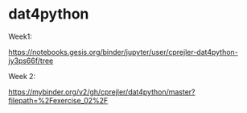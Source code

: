 # dat4python



Week1:

https://notebooks.gesis.org/binder/jupyter/user/cprejler-dat4python-jy3ps66f/tree

Week 2:

https://mybinder.org/v2/gh/cprejler/dat4python/master?filepath=%2Fexercise_02%2F
